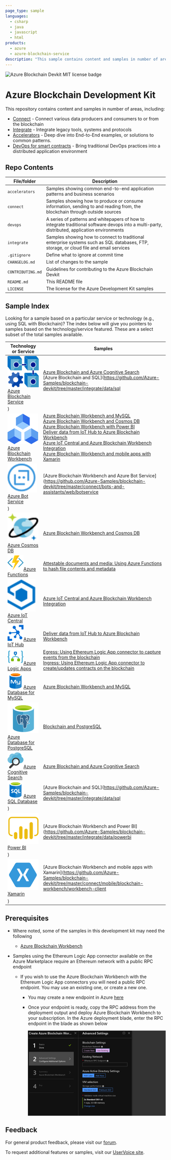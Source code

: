 ```yaml
---
page_type: sample
languages:
  - csharp
  - java
  - javascript
  - html
products:
  - azure
  - azure-blockchain-service
description: "This sample contains content and samples in number of areas, including connecting data producers and consumers to the or from the blockchain."
---
```


![Azure Blockchain Devkit MIT license badge](https://img.shields.io/badge/license-MIT-green.svg)
# Azure Blockchain Development Kit

This repository contains content and samples in number of areas, including:

-   [Connect](https://github.com/Azure-Samples/blockchain-devkit/tree/master/connect) - Connect various data producers and consumers to or from the blockchain
-   [Integrate](https://github.com/Azure-Samples/blockchain-devkit/tree/master/integrate) - Integrate legacy tools, systems and protocols
-   [Accelerators](https://github.com/Azure-Samples/blockchain-devkit/tree/master/accelerators) - Deep dive into End-to-End examples, or solutions to common patterns.
-   [DevOps for smart contracts](https://github.com/Azure-Samples/blockchain-devkit/tree/master/devops) - Bring traditional DevOps practices into a distributed application environment


## Repo Contents

| File/folder       | Description                                                  |
| ----------------- | ------------------------------------------------------------ |
| `accelerators`    | Samples showing common end-to-end application patterns and business scenarios |
| `connect`         | Samples showing how to produce or consume information, sending to and reading from, the blockchain through outside sources |
| `devops`          | A series of patterns and whitepapers of how to integrate traditional software devops into a multi-party, distributed, application environments |
| `integrate`       | Samples showing how to connect to traditional enterprise systems such as SQL databases, FTP, storage, or cloud file and email services |
| `.gitignore`      | Define what to ignore at commit time                         |
| `CHANGELOG.md`    | List of changes to the sample                                |
| `CONTRIBUTING.md` | Guidelines for contributing to the Azure Blockchain Devkit   |
| `README.md`       | This README file                                             |
| `LICENSE`         | The license for the Azure Development Kit samples            |
## Sample Index

Looking for a sample based on a particular service or technology (e.g., using SQL with Blockchain)? The index below will give you pointers to samples based on the technology/service featured. These are a select subset of the total samples available. 

| Technology or Service                                        | Samples                                                      |
| ------------------------------------------------------------ | ------------------------------------------------------------ |
| ![](./media/blockchain-service.svg)[Azure Blockchain Service](https://azure.microsoft.com/en-us/services/blockchain-service/) | [Azure Blockchain and Azure Cognitive Search](https://github.com/Azure-Samples/blockchain-devkit/blob/master/integrate/data/azure-search/EthereumLogicAppAzureSearch.md)<br>[Azure Blockchain and SQL](https://github.com/Azure-Samples/blockchain-devkit/tree/master/integrate/data/sql
) |
| ![](./media/BlockchainWorkbenchColor_48x48.svg)[Azure Blockchain Workbench](https://azure.microsoft.com/en-us/features/blockchain-workbench/) | [Azure Blockchain Workbench and MySQL](https://github.com/Azure-Samples/blockchain-devkit/tree/master/integrate/data/mysql)<br>[Azure Blockchain Workbench and Cosmos DB](https://github.com/Azure-Samples/blockchain-devkit/tree/master/integrate/data/cosmosdb)<br>[Azure Blockchain Workbench with Power BI]()<br>[Deliver data from IoT Hub to Azure Blockchain Workbench](https://github.com/Azure-Samples/blockchain-devkit/blob/master/connect/iot/iot-hub/blockchain-workbench/ConfigureIoTDemo.md)<br>[Azure IoT Central and Azure Blockchain Workbench Integration](https://github.com/Azure-Samples/blockchain-devkit/tree/master/connect/iot/iot-central/blockchain-workbench)<br>[Azure Blockchain Workbench and mobile apps with Xamarin](https://github.com/Azure-Samples/blockchain-devkit/tree/master/connect/mobile/blockchain-workbench/workbench-client<br/>) |
| ![](./media/BotService.svg)[Azure Bot Service](https://azure.microsoft.com/en-us/services/bot-service/) | [Azure Blockchain Workbench and Azure Bot Service](https://github.com/Azure-Samples/blockchain-devkit/tree/master/connect/bots-and-assistants/web/botservice
) |
| ![](./media/CosmosDB.svg)[Azure Cosmos DB](https://azure.microsoft.com/en-us/services/cosmos-db/) | [Azure Blockchain Workbench and Cosmos DB](https://github.com/Azure-Samples/blockchain-devkit/tree/master/integrate/data/cosmosdb) |
| ![](./media/Azure_Functions_COLOR_LARGE_(50x50).png)[Azure Functions](https://azure.microsoft.com/en-us/services/functions/) | [Attestable documents and media: Using Azure Functions to hash file contents and metadata](https://github.com/Azure-Samples/blockchain-devkit/blob/master/accelerators/attestable-documents-and-media/blockchain-workbench/AdobeCreativeCloud/README.md) |
| ![](./media/AzureIoTCentral.svg)[Azure IoT Central](https://azure.microsoft.com/en-us/services/iot-central/) | [Azure IoT Central and Azure Blockchain Workbench Integration](https://github.com/Azure-Samples/blockchain-devkit/tree/master/connect/iot/iot-central/blockchain-workbench) |
| ![](./media/Azure_Io_T_Hub_(50x50).png)[Azure IoT Hub](https://azure.microsoft.com/en-us/services/iot-hub/) | [Deliver data from IoT Hub to Azure Blockchain Workbench](https://github.com/Azure-Samples/blockchain-devkit/blob/master/connect/iot/iot-hub/blockchain-workbench/ConfigureIoTDemo.md) |
| ![](./media/Azure_Logic_Apps_COLOR_(50x50).png)[Azure Logic Apps](https://azure.microsoft.com/en-us/services/logic-apps/) | [Egress: Using Ethereum Logic App connector to capture events from the blockchain](https://github.com/Azure-Samples/blockchain-devkit/tree/master/integrate/data/postgresql)<br>[Ingress: Using Ethereum Logic App connector to  create/updates contracts on the blockchain](https://github.com/Azure-Samples/blockchain-devkit/tree/master/integrate/data/sql) |
| ![](./media/Azure_MySQL_ClearDB_database_COLOR_(50x50).png)[Azure Database for MySQL](https://azure.microsoft.com/en-us/services/mysql/) | [Azure Blockchain Workbench and MySQL](https://github.com/Azure-Samples/blockchain-devkit/tree/master/integrate/data/mysql) |
| <img src="./media/Postgres-service.svg" style="zoom: 125%;" />[Azure Database for PostgreSQL](https://azure.microsoft.com/en-us/services/postgresql/) | [Blockchain and PostgreSQL](https://github.com/Azure-Samples/blockchain-devkit/tree/master/integrate/data/postgresql) |
| ![](./media/Azure_Search_COLOR_(50x50).png)[Azure Cognitive Search](https://azure.microsoft.com/en-us/services/search/) | [Azure Blockchain and Azure Cognitive Search](https://github.com/Azure-Samples/blockchain-devkit/blob/master/integrate/data/azure-search/EthereumLogicAppAzureSearch.md) |
| ![](./media/Azure_SQL_Database_(generic)_COLOR_(50x50).png)[Azure SQL Database](https://azure.microsoft.com/en-us/services/sql-database/) | [Azure Blockchain and SQL](https://github.com/Azure-Samples/blockchain-devkit/tree/master/integrate/data/sql
) |
| ![](./media/PowerBI.svg) [Power BI](https://powerbi.microsoft.com/en-us/) | [Azure Blockchain Workbench and Power BI](https://github.com/Azure-Samples/blockchain-devkit/tree/master/integrate/data/powerbi
) |
| ![](./media/Xamarin.svg)[Xamarin](https://dotnet.microsoft.com/apps/xamarin) | [Azure Blockchain Workbench and mobile apps with Xamarin](https://github.com/Azure-Samples/blockchain-devkit/tree/master/connect/mobile/blockchain-workbench/workbench-client
) |



## Prerequisites

- Where noted, some of the samples in this development kit may need the following

  - [Azure Blockchain Workbench](https://docs.microsoft.com/en-us/azure/blockchain/workbench/deploy#deploy-blockchain-workbench)
- Samples using the Ethereum Logic App connector available on the Azure Marketplace require an Ethereum network with a public RPC endpoint

  - If you wish to use the Azure Blockchain Workbench with the Ethereum Logic App connectors you will need a public RPC endpoint. You may use an existing one, or create a new one. 

    - You may create a new endpoint in Azure [here](https://portal.azure.com/?pub_source=email&pub_status=success#create/microsoft-azure-blockchain.azure-blockchain-ethereumethereum-poa-consortium)

    - Once your endpoint is ready, copy the RPC address from the deployment output and deploy Azure Blockchain Workbench to your subscription. In the Azure deployment blade, enter the RPC endpoint in the blade as shown below

      ![](./media/wbdeployment.PNG.jpg)

## Feedback
For general product feedback, please visit our [forum](https://techcommunity.microsoft.com/t5/Blockchain/bd-p/AzureBlockchain&data=02).

To request additional features or samples, visit our [UserVoice site](https://feedback.azure.com/forums/586780-blockchain&data=02).
